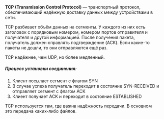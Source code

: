 **TCP (Transmission Control Protocol)** — транспортный протокол, обеспечивающий надёжную доставку данных между устройствами в сети.

TCP разбивает объём данных на сегменты. У каждого из них есть заголовок с порядковым номером, номером портов отправителя и получателя и другой информацией. После получения пакета, получатель должен оправлять подтверждение (ACK). Если какие-то пакеты не дошли, то они отправляются ещё раз.

TCP надёжнее, чем UDP, но более медленный.

##### Процесс установки соединения:
1) Клиент посылает сегмент с флагом SYN
2) В случае успеха получатель переходит в состояние SYN-RECEIVED и отправляет сегмент с флагом ACK
3) Клиент получает ACK и переходит в состояние ESTABLISHED

TCP используется там, где важна надёжность передачи. В основном это передача каких-либо файлов.
